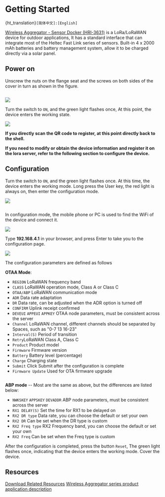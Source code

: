 # Getting Started

{ht_translation}`[简体中文]:[English]`

[Wireless Aggregator - Sensor Docker (HRI-3631)](https://heltec.org/project/hri-3631/) is a LoRa/LoRaWAN device for outdoor applications, It has a standard interface that can integrate most of the Heltec Fast Link series of sensors. Built-in 4 x 2000 mAh batteries and battery management system, allow it to be charged directly via a solar panel.

## Power on
Unscrew the nuts on the flange seat and the screws on both sides of the cover in turn as shown in the figure.

``` { Tip} Be sure to unscrew the limit screw on the flange seat first.

```

![](img/quick_start/01.jpg) 

Turn the switch to `ON`, and the green light flashes once, At this point, the device enters the working state.

![](img/quick_start/02.jpg)  

**If you directly scan the QR code to register, at this point directly back to the shell.**

**If you need to modify or obtain the device information and register it on the lora server, refer to the following section to configure the device.**

## Configuration
Turn the switch to `ON`, and the green light flashes once. At this time, the device enters the working mode. Long press the User key, the red light is always on, then enter the configuration mode.

![](img/quick_start/03.jpg)  

``` {Tip} The device will automatically restart after 10 minutes in configuration mode.

```

In configuration mode, the mobile phone or PC is used to find the WiFi of the device and connect it.

![](img/quick_start/04.jpg)

Type **192.168.4.1** in your browser, and press Enter to take you to the configuration page.

![](img/quick_start/05.png)

The configuration parameters are defined as follows 

**OTAA Mode**:

  - `REGION` LoRaWAN frequency band
  - `CLASS` LoRaWAN operation mode, Class A or Class C
  - `OTAA/ABP` LoRaWAN communication mode
  - `ADR` Data rate adaptation
  - `DR` Data rate, can be adjusted when the ADR option is turned off
  - `CONFIRM` Uplink receipt confirmed
  - `DEVEUI` `APPEUI` `APPKEY` OTAA node parameters, must be consistent across the server
  - `Channel` LoRaWAN channel, different channels should be separated by Spaces, such as "0-7 13 16-23"
  - `Interval(S)` Period of transition
  - `Retry`LoRaWAN Class A, Class C
  - `Product` Product model
  - `Firmware` Firmware version
  - `Battery` Battery level (percentage)
  - `Charge` Charging state
  - `Submit` Click Submit after the configuration is complete
  - `Firmware Update` Used for OTA firmware upgrade

``` {Tip} The uplink port is fixed as port 2.

```

**ABP mode** -- Most are the same as above, but the differences are listed below:

  - `NWKSKEY` `APPSKEY` `DEVADDR` ABP node parameters, must be consistent across the server
  - `RX1 DELAY(S)` Set the time for RX1 to be delayed on
  - `RX2 DR type` Data rate, you can choose the default or set your own
  - `RX2 DR` Can be set when the DR type is custom
  - `RX2 Freq type` RX2 Frequency band, you can choose the default or set your own
  - `RX2 Freq` Can be set when the Freq type is custom

After the configuration is completed, press the button `Reset`, The green light flashes once, indicating that the device enters the working mode. Cover the device.

## Resources
[Download Related Resources](https://resource.heltec.cn/download/Sensor%20Hub%20for%20industry)
[Wireless Aggregator series product application description](https://heltec.org/wireless-aggregator/)
